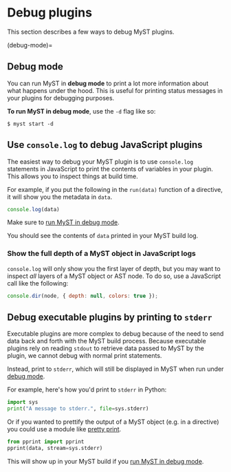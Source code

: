 # Debug plugins

This section describes a few ways to debug MyST plugins.

(debug-mode)=
## Debug mode

You can run MyST in **debug mode** to print a lot more information about what happens under the hood.
This is useful for printing status messages in your plugins for debugging purposes.

**To run MyST in debug mode**, use the `-d` flag like so:

```shell
$ myst start -d
```

## Use `console.log` to debug JavaScript plugins

The easiest way to debug your MyST plugin is to use `console.log` statements in JavaScript to print the contents of variables in your plugin.
This allows you to inspect things at build time.

For example, if you put the following in the `run(data)` function of a directive, it will show you the metadata in `data`.

```javascript
console.log(data)
```

Make sure to [run MyST in debug mode](#debug-mode).

You should see the contents of `data` printed in your MyST build log.

### Show the full depth of a MyST object in JavaScript logs

`console.log` will only show you the first layer of depth, but you may want to inspect _all_ layers of a MyST object or AST node.
To do so, use a JavaScript call like the following:

```javascript
console.dir(node, { depth: null, colors: true });
```

## Debug executable plugins by printing to `stderr`

Executable plugins are more complex to debug because of the need to send data back and forth with the MyST build process.
Because executable plugins rely on reading `stdout` to retrieve data passed to MyST by the plugin, we cannot debug with normal print statements.

Instead, print to `stderr`, which will still be displayed in MyST when run under [debug mode](#debug-mode).

For example, here's how you'd print to `stderr` in Python:

```python
import sys
print("A message to stderr.", file=sys.stderr)
```

Or if you wanted to prettify the output of a MyST object (e.g. in a directive) you could use a module like [pretty print](https://docs.python.org/3/library/pprint.html).

```python
from pprint import pprint
pprint(data, stream=sys.stderr)
```

This will show up in your MyST build if you [run MyST in debug mode](#debug-mode).
